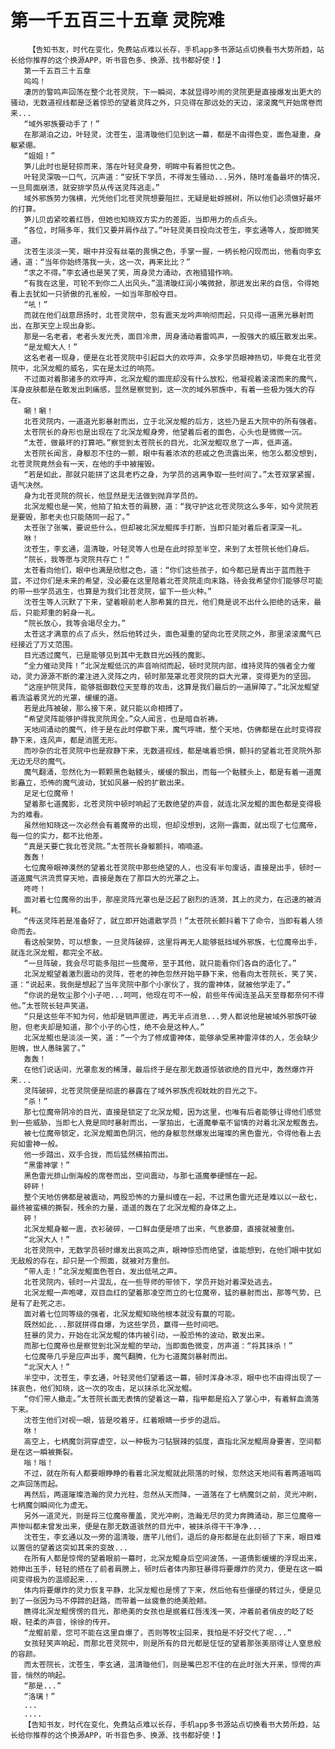 # 第一千五百三十五章 灵院难
        【告知书友，时代在变化，免费站点难以长存，手机app多书源站点切换看书大势所趋，站长给你推荐的这个换源APP，听书音色多、换源、找书都好使！】
       第一千五百三十五章
       呜呜！
       凄厉的警鸣声回荡在整个北苍灵院，下一瞬间，本就显得吵闹的灵院更是直接爆发出更大的骚动，无数道视线都是泛着惊恐的望着灵阵之外，只见得在那远处的天边，滚滚魔气开始席卷而来...
       “域外邪族要动手了！”
       在那湖泊之边，叶轻灵，沈苍生，温清璇他们见到这一幕，都是不由得色变，面色凝重，身躯紧绷。
       “姐姐！”
       笋儿此时也是轻掠而来，落在叶轻灵身旁，明眸中有着担忧之色。
       叶轻灵深吸一口气，沉声道：“安抚下学员，不得发生骚动...另外，随时准备最坏的情况，一旦局面崩溃，就安排学员从传送灵阵逃走。”
       域外邪族势力强横，光凭他们北苍灵院想要阻拦，无疑是蚍蜉撼树，所以他们必须做好最坏的打算。
       笋儿贝齿紧咬着红唇，但她也知晓双方实力的差距，当即用力的点点头。
       “各位，时隔多年，我们又要并肩作战了。”叶轻灵美目投向沈苍生，李玄通等人，旋即微笑道。
       沈苍生淡淡一笑，眼中并没有丝毫的畏惧之色，手掌一握，一柄长枪闪现而出，他看向李玄通，道：“当年你始终落我一头，这一次，再来比比？”
       “求之不得。”李玄通也是笑了笑，周身灵力涌动，衣袍猎猎作响。
       “有我在这里，可轮不到你二人出风头。”温清璇红润小嘴微掀，那迸发出来的自信，令得她看上去犹如一只骄傲的孔雀般，一如当年那般夺目。
       “吼！”
       而就在他们战意昂扬时，北苍灵院中，忽有震天龙吟声响彻而起，只见得一道黑光暴射而出，在那天空上现出身影。
       那是一名老者，老者头发光秃，面目冷肃，周身涌动着雷鸣声，一股强大的威压散发出来。
       “是龙鲲大人！”
       这名老者一现身，便是在北苍灵院中引起巨大的欢呼声，众多学员眼神热切，毕竟在北苍灵院中，北溟龙鲲的威名，实在是太过的响亮。
       不过面对着那诸多的欢呼声，北溟龙鲲的面庞却没有什么放松，他凝视着滚滚而来的魔气，浑身皮肤都是在散发出刺痛感，显然是察觉到，这一次的域外邪族中，有着一些极为强大的存在。
       唰！唰！
       北苍灵院内，一道道光影暴射而出，立于北溟龙鲲的后方，这些乃是五大院中的所有强者。
       太苍院长的身形也是出现在了北溟龙鲲身旁，他望着后者的面色，心头也是微微一沉。
       “太苍，做最坏的打算吧。”察觉到太苍院长的目光，北溟龙鲲叹息了一声，低声道。
       太苍院长闻言，身躯忍不住的一颤，眼中有着浓浓的悲戚之色流露出来，他怎么都没想到，北苍灵院竟然会有一天，在他的手中被摧毁。
       “若是如此，那就只能拼了这具老朽之身，为学员的逃离争取一些时间了。”太苍双掌紧握，语气决然。
       身为北苍灵院的院长，他显然是无法做到抛弃学员的。
       北溟龙鲲也是一笑，他拍了拍太苍的肩膀，道：“我守护这北苍灵院这么多年，如今灵院若是要毁，那老夫也只能随同一起了。”
       太苍张了张嘴，要说些什么，但却被北溟龙鲲挥手打断，当即只能对着后者深深一礼。
       咻！
       沈苍生，李玄通，温清璇，叶轻灵等人也是在此时掠至半空，来到了太苍院长他们身后。
       “院长，我等愿与灵院共存亡！”
       太苍看向他们，眼中也满是欣慰之色，道：“你们这些孩子，如今都已是青出于蓝而胜于蓝，不过你们是未来的希望，没必要在这里陪着北苍灵院走向末路，待会我希望你们能够尽可能的带一些学员逃生，也算是为我们北苍灵院，留下一些火种。”
       沈苍生等人沉默了下来，望着眼前老人那希冀的目光，他们竟是说不出什么拒绝的话来，最后，只能郑重的躬身一礼。
       “院长放心，我等会竭尽全力。”
       太苍这才满意的点了点头，然后他转过头，面色凝重的望向北苍灵院之外，那里滚滚魔气已经接近了万丈范围。
       目光透过魔气，已是能够见到其中无数目光凶残的魔影。
       “全力催动灵阵！”北溟龙鲲低沉的声音响彻而起，顿时灵院内部，维持灵阵的强者全力催动，灵力源源不断的灌注进入灵阵之内，顿时那笼罩北苍灵院的巨大光罩，变得更为的坚固。
       “这座护院灵阵，能够抵御数位天至尊的攻击，这算是我们最后的一道屏障了。”北溟龙鲲望着流溢着灵光的光罩，缓缓的道。
       若是此阵被破，那么接下来，就只能以命相搏了。
       “希望灵阵能够护得我灵院周全。”众人闻言，也是暗自祈祷。
       天地间涌动的魔气，终于是在此时停歇下来，魔气呼啸，整个天地，仿佛都是在此时变得寂静下来，连风声，都是消匿无形。
       而吵杂的北苍灵院中也是寂静下来，无数道视线，都是噙着恐惧，颤抖的望着北苍灵院外那无边无尽的魔气。
       魔气翻涌，忽然化为一颗颗黑色骷髅头，缓缓的飘出，而每一个骷髅头上，都是有着一道魔影矗立，恐怖的魔气波动，犹如风暴一般的扩散出来。
       足足七位魔帝！
       望着那七道魔影，北苍灵院中顿时响起了无数绝望的声音，就连北溟龙鲲的面色都是变得极为的难看。
       虽然他知晓这一次必然会有着魔帝的出现，但却没想到，这刚一露面，就出现了七位魔帝，每一位的实力，都不比他差。
       “真是天要亡我北苍灵院。”太苍院长身躯颤抖，喃喃道。
       轰轰！
       七位魔帝眼神漠然的望着北苍灵院中那些绝望的人，也没有半句废话，直接是出手，顿时一道道魔气洪流贯穿天地，直接是轰在了那巨大的光罩之上。
       咚咚！
       面对着七位魔帝的出手，那座灵阵光罩也是泛起了剧烈的涟漪，其上的灵力，在迅速的被消耗。
       “传送灵阵若是准备好了，就立即开始遣散学员！”太苍院长颤抖着下了命令，当即有着人领命而去。
       看这般架势，可以想象，一旦灵阵破碎，这里将再无人能够抵挡域外邪族，七位魔帝出手，就连北溟龙鲲，都完全不敌。
       “一旦阵破，我会尽可能多阻拦一些魔帝，至于其他，就只能看你们各自的造化了。”
       北溟龙鲲望着激烈震动的灵阵，苍老的神色忽然开始平静下来，他看向太苍院长，笑了笑，道：“说起来，我倒是想起了当年灵院中那个小家伙了，我的雷神体，就被他学走了。”
       “你说的是牧尘那个小子吧...呵呵，他现在可不一般，前些年传闻连圣品天至尊都奈何不得他。”太苍院长轻声笑道。
       “只是这些年不知为何，他却是销声匿迹，再无半点消息...旁人都说他是被域外邪族吓破胆，但老夫却是知道，那个小子的心性，绝不会是这种人。”
       北溟龙鲲也是淡淡一笑，道：“一个为了修成雷神体，能够承受黑神雷淬体的人，怎会缺少胆魄，世人愚昧罢了。”
       轰轰！
       在他们说话间，光罩愈发的稀薄，最后终于是在那无数道惊骇欲绝的目光中，轰然爆炸开来...
       灵阵破碎，北苍灵院便是彻底的暴露在了域外邪族虎视眈眈的目光之下。
       “杀！”
       那七位魔帝阴冷的目光，直接是锁定了北溟龙鲲，因为这里，也唯有后者能够让得他们感觉到一些威胁，当即七人竟是同时暴射而出，一掌拍出，七道魔拳毫不留情的对着北溟龙鲲轰去。
       被七位魔帝锁定，北溟龙鲲面色阴沉，他的身躯忽然爆发出璀璨的黑色雷光，令得他看上去宛如雷神一般。
       他一步踏出，双手合拢，而后猛然横拍而出。
       “黑雷神掌！”
       黑色雷光排山倒海般的席卷而出，空间震动，与那七道魔拳硬憾在一起。
       砰砰！
       整个天地仿佛都是被震动，两股恐怖的力量纠缠在一起，不过黑色雷光还是难以以一敌七，最终被蛮横的撕裂，残余的力量，遥遥的轰在了北溟龙鲲的身体之上。
       砰！
       北溟龙鲲身躯一震，衣衫破碎，一口鲜血便是喷了出来，气息萎靡，直接就被重创。
       “北溟大人！”
       北苍灵院中，无数学员顿时爆发出哀鸣之声，眼神惊恐而绝望，谁能想到，在他们眼中犹如无敌般的存在，却只是一个照面，就被对方重创。
       “带人走！”北溟龙鲲面色苍白，发出低吼之声。
       北苍灵院内，顿时一片混乱，在一些导师的带领下，学员开始对着深处逃去。
       北溟龙鲲一声咆哮，双目血红的望着那凌空而立的七位魔帝，猛的暴射而出，那等气势，已是有了赴死之志。
       面对着七位同等级的强者，北溟龙鲲知晓他根本就没有赢的可能。
       既然如此...那就拼得自爆，为这些学员，赢得一些时间吧。
       狂暴的灵力，开始在北溟龙鲲的体内被引动，一股恐怖的波动，散发出来。
       而那七位魔帝也是察觉到北溟龙鲲的举动，当即面色微变，厉声道：“将其抹杀！”
       七位魔帝几乎是应声出手，魔气翻腾，化为七道魔剑暴射而出。
       “北溟大人！”
       半空中，沈苍生，李玄通，叶轻灵他们望着这一幕，顿时浑身冰凉，眼中也不由得出现了一抹哀色，他们知晓，这一次的攻击，足以抹杀北溟龙鲲。
       “你们带人撤走。”太苍院长面无表情的望着这一幕，指甲都是掐入了掌心中，有着鲜血滴落下来。
       沈苍生他们对视一眼，皆是咬着牙，红着眼睛一步步的退后。
       咻！
       高空上，七柄魔剑洞穿虚空，以一种极为刁钻狠辣的弧度，直指北溟龙鲲周身要害，空间都是在这一瞬被撕裂。
       嗡！嗡！
       不过，就在所有人都要眼睁睁的看着北溟龙鲲就此陨落的时候，忽然这天地间有着两道嗡鸣之声回荡而起。
       再然后，两道璀璨浩瀚的灵力光柱，忽然从天而降，一道落在了七柄魔剑之前，灵光冲刷，七柄魔剑瞬间化为虚无。
       另外一道灵光，则是将三位魔帝覆盖，灵光冲刷，浩瀚无尽的灵力奔腾涌动，那三位魔帝一声惨叫都未曾发出来，便是在那无数道骇然的目光中，被抹杀得干干净净...
       沈苍生，李玄通以及一旁的温清璇，唐芊儿他们，退后的身形都是在此刻顿了下来，眼目难以置信的望着这突如其来的变故...
       在所有人都是惊愕的望着眼前一幕时，北溟龙鲲身后空间波荡，一道倩影缓缓的浮现出来，她伸出玉手，轻轻的搭在了前者肩膀上，顿时后者体内那狂暴得将要爆炸的灵力，便是在这一瞬间变得极为的温顺起来...
       体内将要爆炸的灵力恢复平静，北溟龙鲲也是愣了下来，然后他有些僵硬的转过头，便是见到了一张因为马不停蹄的赶路，而带着一丝疲惫的绝美脸颊。
       瞧得北溟龙鲲愣愣的目光，那绝美的女孩也是抿着红唇浅浅一笑，冲着前者俏皮的眨了眨眼，轻柔的声音，徐徐的传开。
       “龙鲲前辈，您可不能在这里自爆了，否则等牧尘回来，我怕是不好交代了呢...”
       女孩轻笑声响起，而那北苍灵院中，则是所有的目光都是怔怔的望着那张美丽得让人窒息般的容颜。
       而太苍院长，沈苍生，李玄通，温清璇他们，则是嘴巴忍不住的在此时张大开来，惊愕的声音，悄然的响起。
       “那是...”
       “洛璃！”
       ...
       ....
       【告知书友，时代在变化，免费站点难以长存，手机app多书源站点切换看书大势所趋，站长给你推荐的这个换源APP，听书音色多、换源、找书都好使！】